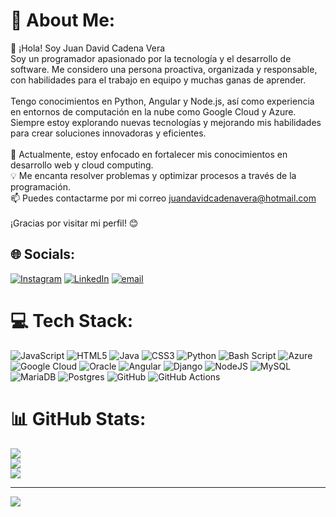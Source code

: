 # 💫 About Me:
👋 ¡Hola! Soy Juan David Cadena Vera<br>Soy un programador apasionado por la tecnología y el desarrollo de software. Me considero una persona proactiva, organizada y responsable, con habilidades para el trabajo en equipo y muchas ganas de aprender.<br><br>Tengo conocimientos en Python, Angular y Node.js, así como experiencia en entornos de computación en la nube como Google Cloud y Azure. Siempre estoy explorando nuevas tecnologías y mejorando mis habilidades para crear soluciones innovadoras y eficientes.<br><br>🚀 Actualmente, estoy enfocado en fortalecer mis conocimientos en desarrollo web y cloud computing.<br>💡 Me encanta resolver problemas y optimizar procesos a través de la programación.<br>📫 Puedes contactarme por mi correo juandavidcadenavera@hotmail.com<br><br>¡Gracias por visitar mi perfil! 😊


## 🌐 Socials:
[![Instagram](https://img.shields.io/badge/Instagram-%23E4405F.svg?logo=Instagram&logoColor=white)](https://instagram.com/juandavidcadena.0) [![LinkedIn](https://img.shields.io/badge/LinkedIn-%230077B5.svg?logo=linkedin&logoColor=white)](https://www.linkedin.com/in/juan-david-cadena-vera/) [![email](https://img.shields.io/badge/Email-D14836?logo=gmail&logoColor=white)](mailto:juandavidcadenavera@hotmail.com) 

# 💻 Tech Stack:
![JavaScript](https://img.shields.io/badge/javascript-%23323330.svg?style=for-the-badge&logo=javascript&logoColor=%23F7DF1E) ![HTML5](https://img.shields.io/badge/html5-%23E34F26.svg?style=for-the-badge&logo=html5&logoColor=white) ![Java](https://img.shields.io/badge/java-%23ED8B00.svg?style=for-the-badge&logo=openjdk&logoColor=white) ![CSS3](https://img.shields.io/badge/css3-%231572B6.svg?style=for-the-badge&logo=css3&logoColor=white) ![Python](https://img.shields.io/badge/python-3670A0?style=for-the-badge&logo=python&logoColor=ffdd54) ![Bash Script](https://img.shields.io/badge/bash_script-%23121011.svg?style=for-the-badge&logo=gnu-bash&logoColor=white) ![Azure](https://img.shields.io/badge/azure-%230072C6.svg?style=for-the-badge&logo=microsoftazure&logoColor=white) ![Google Cloud](https://img.shields.io/badge/GoogleCloud-%234285F4.svg?style=for-the-badge&logo=google-cloud&logoColor=white) ![Oracle](https://img.shields.io/badge/Oracle-F80000?style=for-the-badge&logo=oracle&logoColor=white) ![Angular](https://img.shields.io/badge/angular-%23DD0031.svg?style=for-the-badge&logo=angular&logoColor=white) ![Django](https://img.shields.io/badge/django-%23092E20.svg?style=for-the-badge&logo=django&logoColor=white) ![NodeJS](https://img.shields.io/badge/node.js-6DA55F?style=for-the-badge&logo=node.js&logoColor=white) ![MySQL](https://img.shields.io/badge/mysql-4479A1.svg?style=for-the-badge&logo=mysql&logoColor=white) ![MariaDB](https://img.shields.io/badge/MariaDB-003545?style=for-the-badge&logo=mariadb&logoColor=white) ![Postgres](https://img.shields.io/badge/postgres-%23316192.svg?style=for-the-badge&logo=postgresql&logoColor=white) ![GitHub](https://img.shields.io/badge/github-%23121011.svg?style=for-the-badge&logo=github&logoColor=white) ![GitHub Actions](https://img.shields.io/badge/github%20actions-%232671E5.svg?style=for-the-badge&logo=githubactions&logoColor=white)
# 📊 GitHub Stats:
![](https://github-readme-stats.vercel.app/api?username=JUANDAVICA&theme=radical&hide_border=false&include_all_commits=false&count_private=false)<br/>
![](https://nirzak-streak-stats.vercel.app/?user=JUANDAVICA&theme=radical&hide_border=false)<br/>
![](https://github-readme-stats.vercel.app/api/top-langs/?username=JUANDAVICAa&theme=radical&hide_border=false&include_all_commits=false&count_private=false&layout=compact)

---
[![](https://visitcount.itsvg.in/api?id=JUANDAVICA&icon=0&color=0)](https://visitcount.itsvg.in)

<!-- Proudly created with GPRM ( https://gprm.itsvg.in ) -->
